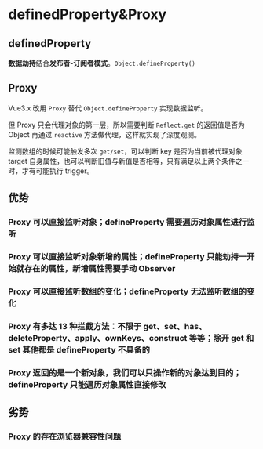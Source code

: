 # definedProperty&Proxy

## definedProperty

**数据劫持**结合**发布者-订阅者模式**。`Object.defineProperty()`

## Proxy

Vue3.x 改用 `Proxy` 替代 `Object.defineProperty` 实现数据监听。

但 Proxy 只会代理对象的第一层，所以需要判断 `Reflect.get` 的返回值是否为 Object 再通过 `reactive` 方法做代理，这样就实现了深度观测。

监测数组的时候可能触发多次 `get/set`，可以判断 key 是否为当前被代理对象 target 自身属性，也可以判断旧值与新值是否相等，只有满足以上两个条件之一时，才有可能执行 trigger。

## 优势

### Proxy 可以直接监听对象；defineProperty 需要遍历对象属性进行监听

### Proxy 可以直接监听对象新增的属性；defineProperty 只能劫持一开始就存在的属性，新增属性需要手动 Observer

### Proxy 可以直接监听数组的变化；defineProperty 无法监听数组的变化

### Proxy 有多达 13 种拦截方法：不限于 get、set、has、deleteProperty、apply、ownKeys、construct 等等；除开 get 和 set 其他都是 defineProperty 不具备的

### Proxy 返回的是一个新对象，我们可以只操作新的对象达到目的；defineProperty 只能遍历对象属性直接修改

## 劣势

### Proxy 的存在浏览器兼容性问题
